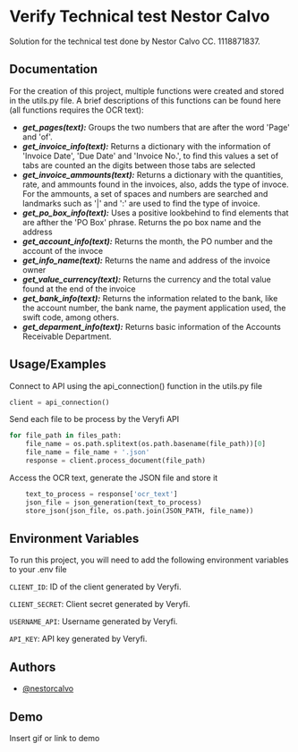 
# Verify Technical test Nestor Calvo

Solution for the technical test done by Nestor Calvo CC. 1118871837.

## Documentation

For the creation of this project, multiple functions were created and stored in the utils.py file. A brief descriptions of this functions can be found here (all functions requires the OCR text):

- ***get_pages(text):*** Groups the two numbers that are after the word 'Page' and 'of'.
- ***get_invoice_info(text):*** Returns a dictionary with the information of 'Invoice Date', 'Due Date' and 'Invoice No.', to find this values a set of tabs are counted an the digits between those tabs are selected
- ***get_invoice_ammounts(text):*** Returns a dictionary with the quantities, rate, and ammounts found in the invoices, also, adds the type of invoce. For the ammounts, a set of spaces and numbers are searched and landmarks such as '|' and ':' are used to find the type of invoice.
- ***get_po_box_info(text):*** Uses a positive lookbehind to find elements that are afther the 'PO Box' phrase. Returns the po box name and the address
- ***get_account_info(text):*** Returns the month, the PO number and the account of the invoce
- ***get_info_name(text):*** Returns the name and address of the invoice owner
- ***get_value_currency(text):*** Returns the currency and the total value found at the end of the invoice
- ***get_bank_info(text):*** Returns the information related to the bank, like the account number, the bank name, the payment application used, the swift code, among others. 
- ***get_deparment_info(text):*** Returns basic information of the Accounts Receivable Department.

## Usage/Examples
Connect to API using the api_connection() function in the utils.py file
```python
client = api_connection()
```
Send each file to be process by the Veryfi API
```python
for file_path in files_path:
    file_name = os.path.splitext(os.path.basename(file_path))[0]
    file_name = file_name + '.json'
    response = client.process_document(file_path) 
```
Access the OCR text, generate the JSON file and store it
```python
    text_to_process = response['ocr_text']
    json_file = json_generation(text_to_process)
    store_json(json_file, os.path.join(JSON_PATH, file_name))
```


## Environment Variables

To run this project, you will need to add the following environment variables to your .env file

`CLIENT_ID`: ID of the client generated by Veryfi.

`CLIENT_SECRET`: Client secret generated by Veryfi.

`USERNAME_API`: Username generated by Veryfi.

`API_KEY`: API key generated by Veryfi.


## Authors

- [@nestorcalvo](https://www.github.com/nestorcalvo)


## Demo

Insert gif or link to demo

